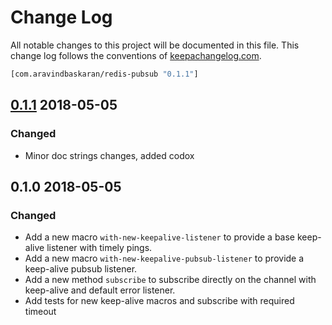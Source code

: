 # Change Log
All notable changes to this project will be documented in this file. This change log follows the conventions of [keepachangelog.com](http://keepachangelog.com/).

```clojure
[com.aravindbaskaran/redis-pubsub "0.1.1"]
```

## [0.1.1] 2018-05-05
### Changed
- Minor doc strings changes, added codox

## 0.1.0 2018-05-05
### Changed
- Add a new macro `with-new-keepalive-listener` to provide a base keep-alive listener with timely pings.
- Add a new macro `with-new-keepalive-pubsub-listener` to provide a keep-alive pubsub listener.
- Add a new method `subscribe` to subscribe directly on the channel with keep-alive and default error listener.
- Add tests for new keep-alive macros and subscribe with required timeout

[unreleased]: https://github.com/your-name/redis-pubsub/compare/0.1.1...HEAD
[0.1.1]: https://github.com/your-name/redis-pubsub/compare/0.1.0...0.1.1
